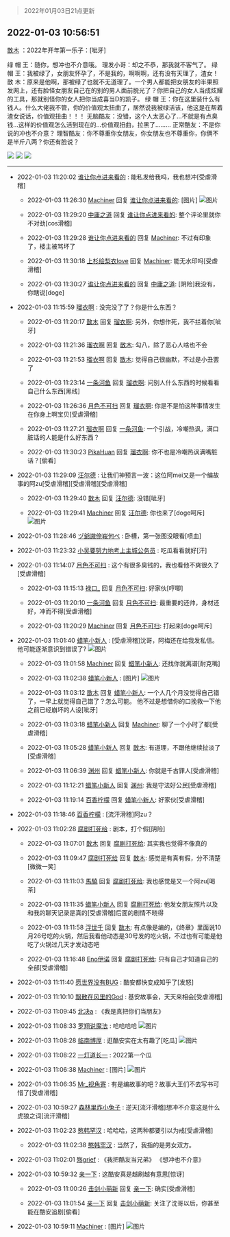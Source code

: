 > 2022年01月03日21点更新
<link rel="stylesheet" href="https://cdn.jsdelivr.net/gh/taotie6/sampleJSON@main/css/photo_show.css">
<meta name="referrer" content="no-referrer" />


 ## 2022-01-03 10:56:51 

 [㪚木](https://www.coolapk.com/feed/32562881?shareKey=YjI5M2Q4NzZjNzk4NjFkMjY3Nzc~) ：2022年开年第一乐子：[呲牙]

绿 帽 王：随你，想冲也不介意哦。
理发小哥：却之不恭，那我就不客气了。
绿 帽 王：我被绿了，女朋友怀孕了，不是我的，啊啊啊，还有没有天理了，渣女！
㪚 木：原来是他啊，那被绿了也就不无道理了。一个男人都能把女朋友的半果照发网上<!--break-->，还有脸怪女朋友自己在的别的男人面前脱光了？你把自己的女人当成炫耀的工具，那就别怪你的女人把你当成喜当D的凯子。
绿 帽 王：你在这里装什么有钱人。什么大佬我不管，你的价值观太扭曲了，居然说我被绿活该，他这是在帮着渣女说话，价值观扭曲！！！
无脑酷友：没错，这个人太恶心了…不就是有点臭钱…这样的价值观怎么活到现在的…价值观扭曲，拉黑了………
正常酷友：不是你说的冲也不介意？
理智酷友：你不尊重你女朋友，你女朋友也不尊重你，你俩不是半斤八两？你还有脸说？ 

<div class="album">
<img class="img-item" src="https://image.coolapk.com/feed/2022/0103/10/1081091_afa2f42a_5993_8679_647@1080x3690.jpeg" />
<img class="img-item" src="https://image.coolapk.com/feed/2022/0103/10/1081091_f37e7d23_8611_203_43@1080x213.png" />
<img class="img-item" src="https://image.coolapk.com/feed/2021/1220/22/1081091_7a24cd7c_1476_9631_770@300x300.gif" />
</div>

 ------- 

- 2022-01-03 11:20:02 [谁让你点进来看的](uid=1348471) : 能私发给我吗，我也想冲[受虐滑稽] 

    - 2022-01-03 11:26:30 [Machiner](uid=3114536) 回复 [谁让你点进来看的](uid=1348471): [图片] ![图片](https://image.coolapk.com/feed/2022/0103/11/3114536_0c064886_0389_4408_108@1920x887.jpeg)

    - 2022-01-03 11:29:20 [中庸之道](uid=2894334) 回复 [谁让你点进来看的](uid=1348471): 整个评论里就你不对劲[cos滑稽] 

    - 2022-01-03 11:29:28 [谁让你点进来看的](uid=1348471) 回复 [Machiner](uid=3114536): 不过有印象了，楼主被骂坏了 

    - 2022-01-03 11:30:18 [上杉绘梨衣love](uid=2940481) 回复 [Machiner](uid=3114536): 能无水印吗[受虐滑稽] 

    - 2022-01-03 11:30:27 [谁让你点进来看的](uid=1348471) 回复 [中庸之道](uid=2894334): [阴险]我没有，你瞎说[doge] 

- 2022-01-03 11:15:59 [瑠衣啊](uid=7269464) : 没完没了了？你是什么东西？ 

    - 2022-01-03 11:20:17 [㪚木](uid=1081091) 回复 [瑠衣啊](uid=7269464): 另外，你想作死，我不拦着你[呲牙] 

    - 2022-01-03 11:21:36 [瑠衣啊](uid=7269464) 回复 [㪚木](uid=1081091): 勾八，除了恶心人啥也不会 

    - 2022-01-03 11:21:53 [瑠衣啊](uid=7269464) 回复 [㪚木](uid=1081091): 觉得自己很幽默，不过是小丑罢了 

    - 2022-01-03 11:23:14 [一条河鱼](uid=1797408) 回复 [瑠衣啊](uid=7269464): 问别人什么东西的时候看看自己什么东西[黑线] 

    - 2022-01-03 11:26:36 [月色不可扫](uid=3639201) 回复 [瑠衣啊](uid=7269464): 你是不是怕这种事情发生在你身上啊宝贝[受虐滑稽] 

    - 2022-01-03 11:27:21 [瑠衣啊](uid=7269464) 回复 [一条河鱼](uid=1797408): 一个引战，冷嘲热讽，满口脏话的人能是什么好东西？ 

    - 2022-01-03 11:30:23 [PikaHuan](uid=860825) 回复 [瑠衣啊](uid=7269464): 你不也是冷嘲热讽满嘴脏话？[偷看] 

- 2022-01-03 11:29:09 [汪尔德](uid=1595236) : 让我们神预言一波：这位阿mei又是一个编故事的阿zu[受虐滑稽][受虐滑稽][受虐滑稽] 

    - 2022-01-03 11:29:40 [㪚木](uid=1081091) 回复 [汪尔德](uid=1595236): 没错[呲牙] 

    - 2022-01-03 11:29:41 [Machiner](uid=3114536) 回复 [汪尔德](uid=1595236): 你也来了[doge呵斥] ![图片](https://image.coolapk.com/feed/2022/0103/11/3114536_41f17a56_0580_5319_145@440x420.jpeg)

- 2022-01-03 11:28:46 [ヅ爺謸倷峩何ぺ](uid=11968954) : 卧槽，第一张图没眼看[喷血] 

- 2022-01-03 11:23:32 [小吴要努力地考上主城公务员](uid=1122886) : 吃瓜看看就好[汗] 

- 2022-01-03 11:14:07 [月色不可扫](uid=3639201) : 这个有很多臭钱的，我也看他不爽很久了[受虐滑稽] 

    - 2022-01-03 11:15:13 [禄口_](uid=1005884) 回复 [月色不可扫](uid=3639201): 好家伙[哼唧] 

    - 2022-01-03 11:20:10 [一条河鱼](uid=1797408) 回复 [月色不可扫](uid=3639201): 最重要的还帅，身材还好，冲而不得[受虐滑稽] 

    - 2022-01-03 11:20:29 [Machiner](uid=3114536) 回复 [月色不可扫](uid=3639201): 打起来[doge呵斥] 

- 2022-01-03 11:01:40 [蜡笔小新人](uid=4236945) : [受虐滑稽]沈哥，阿梅还在给我发私信。他可能逐渐意识到错误了? ![图片](https://image.coolapk.com/feed/2022/0103/11/4236945_35ba3468_8899_3581_886@1080x2400.jpeg)

    - 2022-01-03 11:01:58 [Machiner](uid=3114536) 回复 [蜡笔小新人](uid=4236945): 还找你就离谱[耐克嘴] 

    - 2022-01-03 11:02:38 [蜡笔小新人](uid=4236945) : [图片] ![图片](https://image.coolapk.com/feed/2022/0103/11/4236945_a04535a8_8957_7923_454@1080x2400.jpeg)

    - 2022-01-03 11:03:12 [㪚木](uid=1081091) 回复 [蜡笔小新人](uid=4236945): 一个人几个月没觉得自己错了，一早上就觉得自己错了？怎么可能。
他不过是想借你的口挽救一下他之前已经崩坏的人设[呲牙] 

    - 2022-01-03 11:03:18 [蜡笔小新人](uid=4236945) 回复 [Machiner](uid=3114536): 聊了一个小时了都[受虐滑稽] 

    - 2022-01-03 11:05:28 [蜡笔小新人](uid=4236945) 回复 [㪚木](uid=1081091): 有道理，不跟他继续扯淡了[受虐滑稽] 

    - 2022-01-03 11:06:39 [渊州](uid=2384107) 回复 [蜡笔小新人](uid=4236945): 你就是千古罪人[受虐滑稽] 

    - 2022-01-03 11:12:21 [蜡笔小新人](uid=4236945) 回复 [渊州](uid=2384107): 我是守法好公民[受虐滑稽] 

    - 2022-01-03 11:19:14 [百香柠檬](uid=2068085) 回复 [蜡笔小新人](uid=4236945): 好家伙[受虐滑稽] 

- 2022-01-03 11:18:46 [百香柠檬](uid=2068085) : [流汗滑稽]阿zu？ 

- 2022-01-03 11:02:28 [腐剧打死给](uid=1391153) : 剧本，打个假[阴险] 

    - 2022-01-03 11:07:01 [㪚木](uid=1081091) 回复 [腐剧打死给](uid=1391153): 其实我也觉得不像真的 

    - 2022-01-03 11:09:47 [腐剧打死给](uid=1391153) 回复 [㪚木](uid=1081091): 感觉是有真有假，分不清楚[微微一笑] 

    - 2022-01-03 11:11:03 [馬驍](uid=3270825) 回复 [腐剧打死给](uid=1391153): 我也感觉是又一个阿zu[喝茶] 

    - 2022-01-03 11:11:35 [蜡笔小新人](uid=4236945) 回复 [腐剧打死给](uid=1391153): 他发女朋友照片以及和我的聊天记录是真的[受虐滑稽]后面的剧情不晓得 

    - 2022-01-03 11:11:58 [浮世千](uid=786991) 回复 [㪚木](uid=1081091): 有点像是编的，《终章》里面说10月26号吃的火锅，然后我看他动态是30号发的吃火锅，不过也有可能是他吃了火锅过几天才发动态吧 

    - 2022-01-03 11:16:48 [Eno伊诺](uid=3915531) 回复 [腐剧打死给](uid=1391153): 只有自己才知道自己的全部[受虐滑稽] 

- 2022-01-03 11:11:40 [愿世界没有BUG](uid=1923715) : 酷安都快变成知乎了[发怒] 

- 2022-01-03 11:10:10 [飘散在风里的God](uid=2048261) : 基安故事会，天天来相会[受虐滑稽] 

- 2022-01-03 11:09:45 [北决a](uid=1918537) : 《我是真把你们当朋友》 

- 2022-01-03 11:08:33 [罗翔说魔法](uid=2307872) : 哈哈哈哈 ![图片](https://image.coolapk.com/feed/2021/1222/00/2307872_b41a7747_3874_6878_828@720x720.jpeg)

- 2022-01-03 11:08:28 [临南博厚](uid=1284044) : 逛酷安实在太有趣了[吃瓜] ![图片](https://image.coolapk.com/feed/2022/0103/11/1284044_3c1bd750_9307_2296_909@720x720.jpeg)

- 2022-01-03 11:08:22 [一灯道长一](uid=2901910) : 2022第一个瓜 

- 2022-01-03 11:06:38 [Machiner](uid=3114536) : [图片] ![图片](https://image.coolapk.com/feed/2022/0103/11/3114536_805dd0d5_9197_5575_687@1534x1515.jpeg)

- 2022-01-03 11:06:35 [Mr_视角寄](uid=874826) : 有是编故事的吧？故事大王们不去写书可惜了[受虐滑稽] 

- 2022-01-03 10:59:27 [森林里炸小兔子](uid=2264218) : 逆天[流汗滑稽]想冲不介意这是什么虎狼之词[流汗滑稽] 

- 2022-01-03 11:02:23 [憨韩罕汉](uid=2786522) : 哈哈哈，这两种都要引以为戒[受虐滑稽] 

    - 2022-01-03 11:02:38 [憨韩罕汉](uid=2786522) : 当然了，我指的是男女双方。 

- 2022-01-03 11:02:01 [殇grief](uid=4392516) : 《我把酷友当兄弟》 《想冲也不介意》 

- 2022-01-03 10:59:32 [亲一下](uid=1966975) : 这酷安真是越刷越有意思[惊讶] 

    - 2022-01-03 11:00:26 [击剑小萌新](uid=3435660) 回复 [亲一下](uid=1966975): 确实[受虐滑稽] 

    - 2022-01-03 11:01:54 [亲一下](uid=1966975) 回复 [击剑小萌新](uid=3435660): 关注了沈哥以后，你甚至能在酷安追剧[偷看] 

- 2022-01-03 10:59:11 [Machiner](uid=3114536) : [图片] ![图片](https://image.coolapk.com/feed/2022/0103/10/3114536_f06d406f_8750_4809_453@1080x1080.jpeg)

